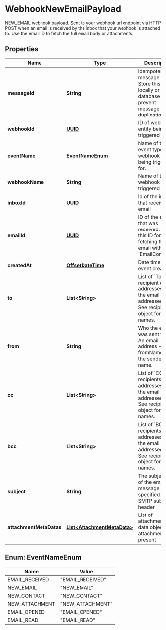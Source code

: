 

# WebhookNewEmailPayload

NEW_EMAIL webhook payload. Sent to your webhook url endpoint via HTTP POST when an email is received by the inbox that your webhook is attached to. Use the email ID to fetch the full email body or attachments.
## Properties

Name | Type | Description | Notes
------------ | ------------- | ------------- | -------------
**messageId** | **String** | Idempotent message ID. Store this ID locally or in a database to prevent message duplication. |  [optional]
**webhookId** | [**UUID**](UUID) | ID of webhook entity being triggered |  [optional]
**eventName** | [**EventNameEnum**](#EventNameEnum) | Name of the event type webhook is being triggered for. |  [optional]
**webhookName** | **String** | Name of the webhook being triggered |  [optional]
**inboxId** | [**UUID**](UUID) | Id of the inbox that received an email |  [optional]
**emailId** | [**UUID**](UUID) | ID of the email that was received. Use this ID for fetching the email with the &#x60;EmailController&#x60;. |  [optional]
**createdAt** | [**OffsetDateTime**](OffsetDateTime) | Date time of event creation |  [optional]
**to** | **List&lt;String&gt;** | List of &#x60;To&#x60; recipient email addresses that the email was addressed to. See recipients object for names. |  [optional]
**from** | **String** | Who the email was sent from. An email address - see fromName for the sender name. |  [optional]
**cc** | **List&lt;String&gt;** | List of &#x60;CC&#x60; recipients email addresses that the email was addressed to. See recipients object for names. |  [optional]
**bcc** | **List&lt;String&gt;** | List of &#x60;BCC&#x60; recipients email addresses that the email was addressed to. See recipients object for names. |  [optional]
**subject** | **String** | The subject line of the email message as specified by SMTP subject header |  [optional]
**attachmentMetaDatas** | [**List&lt;AttachmentMetaData&gt;**](AttachmentMetaData) | List of attachment meta data objects if attachments present |  [optional]



## Enum: EventNameEnum

Name | Value
---- | -----
EMAIL_RECEIVED | &quot;EMAIL_RECEIVED&quot;
NEW_EMAIL | &quot;NEW_EMAIL&quot;
NEW_CONTACT | &quot;NEW_CONTACT&quot;
NEW_ATTACHMENT | &quot;NEW_ATTACHMENT&quot;
EMAIL_OPENED | &quot;EMAIL_OPENED&quot;
EMAIL_READ | &quot;EMAIL_READ&quot;



